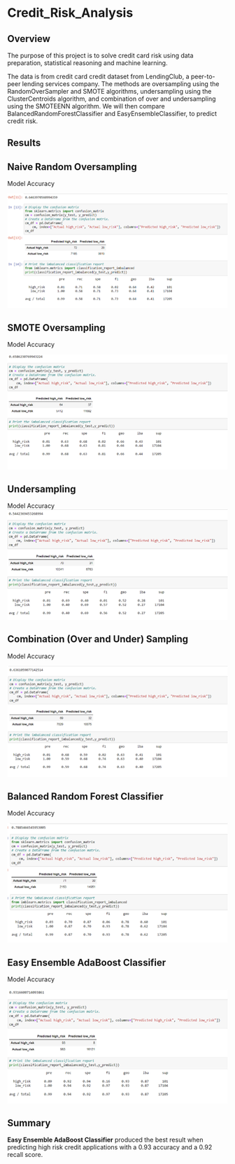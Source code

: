# Credit_Risk_Analysis

## Overview

The purpose of this project is to solve credit card risk using data preparation, statistical reasoning and machine learning.

The data is from credit card credit dataset from LendingClub, a peer-to-peer lending services company.
The methods are oversampling using the RandomOverSampler and SMOTE algorithms, undersampling using the ClusterCentroids algorithm, and combination of over and undersampling using the SMOTEENN algorithm. 
We will then compare BalancedRandomForestClassifier and EasyEnsembleClassifier, to predict credit risk. 


## Results

## Naive Random Oversampling

Model Accuracy 

!["images/01_NaiveRandom2.png"](https://github.com/Williamj83/Credit_Risk_Analysis/blob/main/Images/Naive_Random.png)


## SMOTE Oversampling

Model Accuracy 

!["images/02_SMOTE2.png"](https://github.com/Williamj83/Credit_Risk_Analysis/blob/main/Images/Smote.png)


## Undersampling

Model Accuracy 
!["images/03_UnderSamp2.png"](https://github.com/Williamj83/Credit_Risk_Analysis/blob/main/Images/Undersampling.png)


## Combination (Over and Under) Sampling

Model Accuracy 

!["images/04_Combi2.png"](https://github.com/Williamj83/Credit_Risk_Analysis/blob/main/Images/Combination.png)


## Balanced Random Forest Classifier

Model Accuracy 

!["images/05_RandomForest2.png"](https://github.com/Williamj83/Credit_Risk_Analysis/blob/main/Images/Balanced_random.png)


## Easy Ensemble AdaBoost Classifier

Model Accuracy 

!["images/06_AdaBoost2.png"](https://github.com/Williamj83/Credit_Risk_Analysis/blob/main/Images/easy_ensemble.png)


## Summary

**Easy Ensemble AdaBoost Classifier** produced the best result when predicting high risk credit applications with a 0.93 accuracy and a 0.92 recall score.
